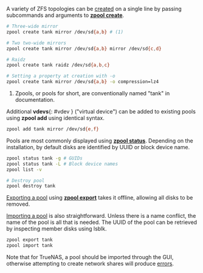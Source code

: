A variety of ZFS topologies can be [created](https://docs.oracle.com/cd/E36784_01/html/E36835/gaynr.html) on a single line by passing subcommands and arguments to [**zpool create**](https://openzfs.github.io/openzfs-docs/man/8/zpool-create.8.html).

```sh
# Three-wide mirror
zpool create tank mirror /dev/sd{a,b} # (1)

# Two two-wide mirrors
zpool create tank mirror /dev/sd{a,b} mirror /dev/sd{c,d}

# Raidz
zpool create tank raidz /dev/sd{a,b,c}

# Setting a property at creation with -o
zpool create tank mirror /dev/sd{a,b} -o compression=lz4
```

1. Zpools, or pools for short, are conventionally named "tank" in documentation.

Additional **vdevs**{: #vdev } ("virtual device") can be added to existing pools using **zpool add** using identical syntax.

```sh
zpool add tank mirror /dev/sd{e,f}
```



Pools are most commonly displayed using [**zpool status**](https://openzfs.github.io/openzfs-docs/man/8/zpool-status.8.html).
Depending on the installation, by default disks are identified by UUID or block device name.

```sh
zpool status tank -g # GUIDs
zpool status tank -L # Block device names
zpool list -v

# Destroy pool
zpool destroy tank
```

[Exporting a pool](https://docs.oracle.com/cd/E19253-01/819-5461/gazqr/index.html) using [**zpool export**](https://openzfs.github.io/openzfs-docs/man/8/zpool-export.8.html) takes it offline, allowing all disks to be removed.

[Importing a pool](https://docs.oracle.com/cd/E19253-01/819-5461/gazuf/index.html) is also straightforward.
Unless there is a name conflict, the name of the pool is all that is needed.
The UUID of the pool can be retrieved by inspecting member disks using lsblk.

```sh
zpool export tank
zpool import tank
```

Note that for TrueNAS, a pool should be imported through the GUI, otherwise attempting to create network shares will produce [errors](https://www.truenas.com/community/threads/einval-sharingsmb_create-path_local-the-path-must-reside-within-a-pool-mount-point.107389/).

